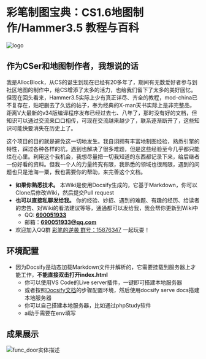 # 彩笔制图宝典：CS1.6地图制作/Hammer3.5 教程与百科

![logo](docs/resources/logo_title.svg)
## 作为CSer和地图制作者，我想说的话
我是AllocBlock，从CS的诞生到现在已经有20多年了，期间有无数爱好者参与到社区地图的制作中，给CS增添了太多的活力，也给我们留下了太多的美好回忆。但现在回头看来，Hammer3.5实际上少有真正详尽、齐全的教程，mod-china已不复存在，贴吧删去了久远的帖子，奉为经典的X-man天书实际上是非完整品，距离V大最新的v34版编译程序发布已经过去七、八年了，那时没有好的文档，但知识可以通过交流来口口相传，可现在交流越来越少了，联系逐渐断开了，这些知识可能快要消失在历史上了。

这个项目的目的就是避免这一切地发生。我自诩拥有丰富地制图经验，熟悉引擎的特性，踩过各种各样的坑，遇到也解决了很多难题，但是这些经验至今几乎都只能烂在心里。利用这个我机会，我想尽量把一切我知道的东西都记录下来，给后继者一份好看的资料。但我一个人的力量终究有限，我熟悉的领域也很局限，遇到的问题也只是沧海一粟，我也需要你的帮助，来完善这个文档。

- **如果你熟悉技术。** 本Wiki是使用Docsify生成的，它基于Markdown，你可以Clone后修改Wiki，然后提交Pull request
- **也可以直接私聊发给我。** 你的经验、妙招、遇到的难题、有趣的经历、给读者的忠告、对Wiki的看法建议等等，通通都可以发给我，我会帮你更新到Wiki中
    - QQ: **[690051933](tencent://message/?uin=690051933)**
    - 邮箱：**690051933@qq.com**
- 欢迎加入QQ群 [彩笔的逆袭 群号：15876347](https://jq.qq.com/?_wv=1027&k=e6eqbt1u) 一起玩耍！


## 环境配置
- 因为Docsify是动态加载Markdown文件并解析的，它需要挂载到服务器上才能工作，**不能直接双击打开index.html**
  - 你可以使用VS Code的Live server插件，一键即可搭建本地服务器
  - 或者按照[Docsify文档](https://docsify.js.org/#/zh-cn/quickstart)的步骤配置环境，然后使用docsify serve docs搭建本地服务器
  - 你可以自己搭建本地服务器，比如通过phpStudy软件
  - ai助手需要在env填写

## 成果展示
![func_door实体描述](docs/images/entity_page_func_door.png)
